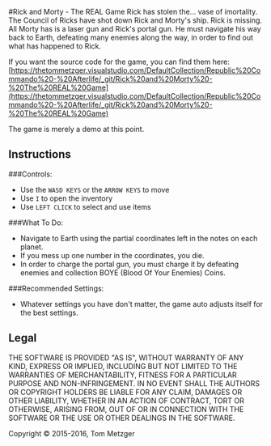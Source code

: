 #Rick and Morty - The REAL Game
Rick has stolen the... vase of imortality. The Council of Ricks have shot down Rick and Morty's ship. Rick is missing. All Morty has is a laser gun and Rick's portal gun. He must navigate his way back to Earth, defeating many enemies along the way, in order to find out what has happened to Rick.


If you want the source code for the game, you can find them here: [https://thetommetzger.visualstudio.com/DefaultCollection/Republic%20Commando%20-%20Afterlife/_git/Rick%20and%20Morty%20-%20The%20REAL%20Game](https://thetommetzger.visualstudio.com/DefaultCollection/Republic%20Commando%20-%20Afterlife/_git/Rick%20and%20Morty%20-%20The%20REAL%20Game)

The game is merely a demo at this point.



Instructions
-----------
###Controls:

* Use the `WASD KEYS` or the `ARROW KEYS` to move
* Use `I` to open the inventory
* Use `LEFT CLICK` to select and use items


###What To Do:

* Navigate to Earth using the partial coordinates left in the notes on each planet.
* If you mess up one number in the coordinates, you die.
* In order to charge the portal gun, you must charge it by defeating enemies and collection BOYE (Blood Of Your Enemies) Coins.


###Recommended Settings:

* Whatever settings you have don't matter, the game auto adjusts itself for the best settings.





Legal
-----------
THE SOFTWARE IS PROVIDED "AS IS", WITHOUT WARRANTY OF ANY KIND, EXPRESS OR IMPLIED, INCLUDING BUT NOT LIMITED TO THE WARRANTIES OF MERCHANTABILITY, FITNESS FOR A PARTICULAR PURPOSE AND NON-INFRINGEMENT. IN NO EVENT SHALL THE AUTHORS OR COPYRIGHT HOLDERS BE LIABLE FOR ANY CLAIM, DAMAGES OR OTHER LIABILITY, WHETHER IN AN ACTION OF CONTRACT, TORT OR OTHERWISE, ARISING FROM, OUT OF OR IN CONNECTION WITH THE SOFTWARE OR THE USE OR OTHER DEALINGS IN THE SOFTWARE.

Copyright © 2015-2016, Tom Metzger
